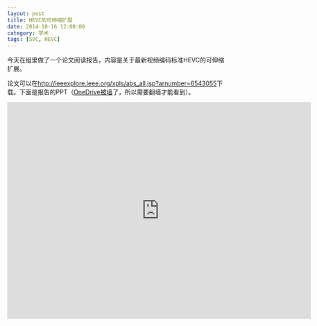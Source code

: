 ```yaml
---
layout: post
title: HEVC的可伸缩扩展
date: 2014-10-16 12:00:00
category: 学术
tags: [SVC, HEVC]
---
```


今天在组里做了一个论文阅读报告，内容是关于最新视频编码标准HEVC的可伸缩扩展。

<!--more-->

论文可以在<http://ieeexplore.ieee.org/xpls/abs_all.jsp?arnumber=6543055>下载。下面是报告的PPT（[OneDrive被墙](/posts/onedrive-is-blocked-by-gfw/)了，所以需要翻墙才能看到）。

<iframe src="https://onedrive.live.com/embed?cid=8B504C1595CD3973&resid=8B504C1595CD3973%2127782&authkey=AL8XezBsA1wS_9g&em=2" width="700" height="500" frameborder="0" scrolling="no"></iframe>
